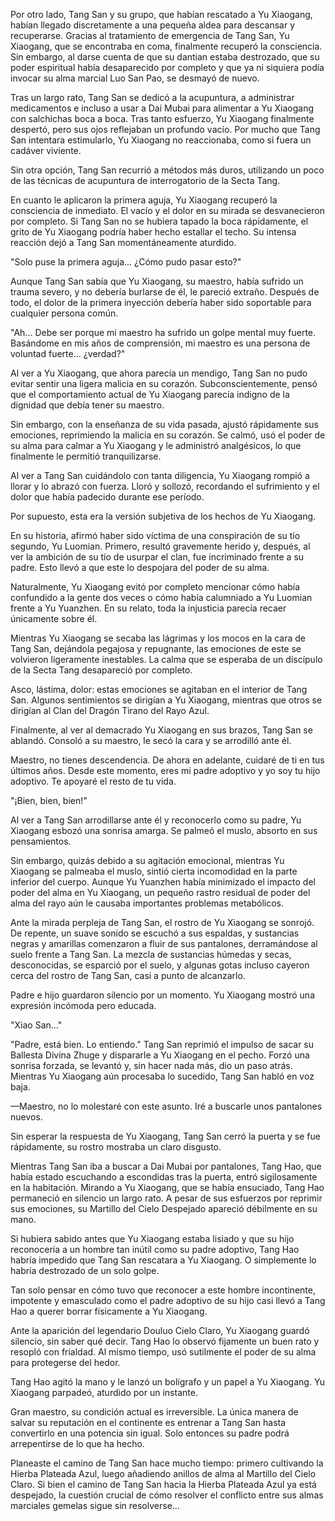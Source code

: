
Por otro lado, Tang San y su grupo, que habían rescatado a Yu Xiaogang, habían llegado discretamente a una pequeña aldea para descansar y recuperarse. Gracias al tratamiento de emergencia de Tang San, Yu Xiaogang, que se encontraba en coma, finalmente recuperó la consciencia. Sin embargo, al darse cuenta de que su dantian estaba destrozado, que su poder espiritual había desaparecido por completo y que ya ni siquiera podía invocar su alma marcial Luo San Pao, se desmayó de nuevo.

Tras un largo rato, Tang San se dedicó a la acupuntura, a administrar medicamentos e incluso a usar a Dai Mubai para alimentar a Yu Xiaogang con salchichas boca a boca. Tras tanto esfuerzo, Yu Xiaogang finalmente despertó, pero sus ojos reflejaban un profundo vacío. Por mucho que Tang San intentara estimularlo, Yu Xiaogang no reaccionaba, como si fuera un cadáver viviente.

Sin otra opción, Tang San recurrió a métodos más duros, utilizando un poco de las técnicas de acupuntura de interrogatorio de la Secta Tang.

En cuanto le aplicaron la primera aguja, Yu Xiaogang recuperó la consciencia de inmediato. El vacío y el dolor en su mirada se desvanecieron por completo. Si Tang San no se hubiera tapado la boca rápidamente, el grito de Yu Xiaogang podría haber hecho estallar el techo. Su intensa reacción dejó a Tang San momentáneamente aturdido.

"Solo puse la primera aguja... ¿Cómo pudo pasar esto?"

Aunque Tang San sabía que Yu Xiaogang, su maestro, había sufrido un trauma severo, y no debería burlarse de él, le pareció extraño. Después de todo, el dolor de la primera inyección debería haber sido soportable para cualquier persona común.

"Ah... Debe ser porque mi maestro ha sufrido un golpe mental muy fuerte. Basándome en mis años de comprensión, mi maestro es una persona de voluntad fuerte... ¿verdad?"

Al ver a Yu Xiaogang, que ahora parecía un mendigo, Tang San no pudo evitar sentir una ligera malicia en su corazón. Subconscientemente, pensó que el comportamiento actual de Yu Xiaogang parecía indigno de la dignidad que debía tener su maestro.

Sin embargo, con la enseñanza de su vida pasada, ajustó rápidamente sus emociones, reprimiendo la malicia en su corazón. Se calmó, usó el poder de su alma para calmar a Yu Xiaogang y le administró analgésicos, lo que finalmente le permitió tranquilizarse.

Al ver a Tang San cuidándolo con tanta diligencia, Yu Xiaogang rompió a llorar y lo abrazó con fuerza. Lloró y sollozó, recordando el sufrimiento y el dolor que había padecido durante ese período.

Por supuesto, esta era la versión subjetiva de los hechos de Yu Xiaogang.

En su historia, afirmó haber sido víctima de una conspiración de su tío segundo, Yu Luomian. Primero, resultó gravemente herido y, después, al ver la ambición de su tío de usurpar el clan, fue incriminado frente a su padre. Esto llevó a que este lo despojara del poder de su alma.

Naturalmente, Yu Xiaogang evitó por completo mencionar cómo había confundido a la gente dos veces o cómo había calumniado a Yu Luomian frente a Yu Yuanzhen. En su relato, toda la injusticia parecía recaer únicamente sobre él.

Mientras Yu Xiaogang se secaba las lágrimas y los mocos en la cara de Tang San, dejándola pegajosa y repugnante, las emociones de este se volvieron ligeramente inestables. La calma que se esperaba de un discípulo de la Secta Tang desapareció por completo.

Asco, lástima, dolor: estas emociones se agitaban en el interior de Tang San. Algunos sentimientos se dirigían a Yu Xiaogang, mientras que otros se dirigían al Clan del Dragón Tirano del Rayo Azul.

Finalmente, al ver al demacrado Yu Xiaogang en sus brazos, Tang San se ablandó. Consoló a su maestro, le secó la cara y se arrodilló ante él.

Maestro, no tienes descendencia. De ahora en adelante, cuidaré de ti en tus últimos años. Desde este momento, eres mi padre adoptivo y yo soy tu hijo adoptivo. Te apoyaré el resto de tu vida.

"¡Bien, bien, bien!"

Al ver a Tang San arrodillarse ante él y reconocerlo como su padre, Yu Xiaogang esbozó una sonrisa amarga. Se palmeó el muslo, absorto en sus pensamientos.

Sin embargo, quizás debido a su agitación emocional, mientras Yu Xiaogang se palmeaba el muslo, sintió cierta incomodidad en la parte inferior del cuerpo. Aunque Yu Yuanzhen había minimizado el impacto del poder del alma en Yu Xiaogang, un pequeño rastro residual de poder del alma del rayo aún le causaba importantes problemas metabólicos.

Ante la mirada perpleja de Tang San, el rostro de Yu Xiaogang se sonrojó. De repente, un suave sonido se escuchó a sus espaldas, y sustancias negras y amarillas comenzaron a fluir de sus pantalones, derramándose al suelo frente a Tang San. La mezcla de sustancias húmedas y secas, desconocidas, se esparció por el suelo, y algunas gotas incluso cayeron cerca del rostro de Tang San, casi a punto de alcanzarlo.

Padre e hijo guardaron silencio por un momento. Yu Xiaogang mostró una expresión incómoda pero educada.

"Xiao San..."

"Padre, está bien. Lo entiendo." Tang San reprimió el impulso de sacar su Ballesta Divina Zhuge y dispararle a Yu Xiaogang en el pecho. Forzó una sonrisa forzada, se levantó y, sin hacer nada más, dio un paso atrás. Mientras Yu Xiaogang aún procesaba lo sucedido, Tang San habló en voz baja.

—Maestro, no lo molestaré con este asunto. Iré a buscarle unos pantalones nuevos.

Sin esperar la respuesta de Yu Xiaogang, Tang San cerró la puerta y se fue rápidamente, su rostro mostraba un claro disgusto.

Mientras Tang San iba a buscar a Dai Mubai por pantalones, Tang Hao, que había estado escuchando a escondidas tras la puerta, entró sigilosamente en la habitación. Mirando a Yu Xiaogang, que se había ensuciado, Tang Hao permaneció en silencio un largo rato. A pesar de sus esfuerzos por reprimir sus emociones, su Martillo del Cielo Despejado apareció débilmente en su mano.

Si hubiera sabido antes que Yu Xiaogang estaba lisiado y que su hijo reconocería a un hombre tan inútil como su padre adoptivo, Tang Hao habría impedido que Tang San rescatara a Yu Xiaogang. O simplemente lo habría destrozado de un solo golpe.

Tan solo pensar en cómo tuvo que reconocer a este hombre incontinente, impotente y emasculado como el padre adoptivo de su hijo casi llevó a Tang Hao a querer borrar físicamente a Yu Xiaogang.

Ante la aparición del legendario Douluo Cielo Claro, Yu Xiaogang guardó silencio, sin saber qué decir. Tang Hao lo observó fijamente un buen rato y resopló con frialdad. Al mismo tiempo, usó sutilmente el poder de su alma para protegerse del hedor.

Tang Hao agitó la mano y le lanzó un bolígrafo y un papel a Yu Xiaogang. Yu Xiaogang parpadeó, aturdido por un instante.

Gran maestro, su condición actual es irreversible. La única manera de salvar su reputación en el continente es entrenar a Tang San hasta convertirlo en una potencia sin igual. Solo entonces su padre podrá arrepentirse de lo que ha hecho.

Planeaste el camino de Tang San hace mucho tiempo: primero cultivando la Hierba Plateada Azul, luego añadiendo anillos de alma al Martillo del Cielo Claro. Si bien el camino de Tang San hacia la Hierba Plateada Azul ya está despejado, la cuestión crucial de cómo resolver el conflicto entre sus almas marciales gemelas sigue sin resolverse...